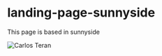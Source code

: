 # landing-page-sunnyside
This page is based in sunnyside

![Carlos Teran](https://repository-images.githubusercontent.com/382112452/2c1bed00-dbc5-11eb-93c4-9cf24ba5982a)
